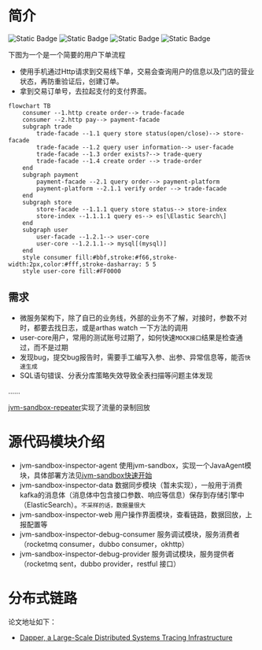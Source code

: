 # 简介
![Static Badge](https://img.shields.io/badge/jvm_sandbox-1.4.0-blue)
![Static Badge](https://img.shields.io/badge/http--yellow)
![Static Badge](https://img.shields.io/badge/dubbo-3.0-red)
![Static Badge](https://img.shields.io/badge/jdbc--green)

下图为一个是一个简要的用户下单流程
- 使用手机通过Http请求到交易线下单，交易会查询用户的信息以及门店的营业状态，再防重验证后，创建订单。
- 拿到交易订单号，去拉起支付的支付界面。

```mermaid
flowchart TB
    consumer --1.http create order--> trade-facade
    consumer --2.http pay--> payment-facade
    subgraph trade
        trade-facade --1.1 query store status(open/close)--> store-facade
        trade-facade --1.2 query user information--> user-facade
        trade-facade --1.3 order exists?--> trade-query
        trade-facade --1.4 create order --> trade-order
    end
    subgraph payment
        payment-facade --2.1 query order--> payment-platform
        payment-platform --2.1.1 verify order --> trade-facade
    end
    subgraph store
        store-facade --1.1.1 query store status--> store-index
        store-index --1.1.1.1 query es--> es[\Elastic Search\]
    end
    subgraph user
        user-facade --1.2.1--> user-core
        user-core --1.2.1.1--> mysql[(mysql)]
    end
    style consumer fill:#bbf,stroke:#f66,stroke-width:2px,color:#fff,stroke-dasharray: 5 5
    style user-core fill:#FF0000

```
## 需求
- 微服务架构下，除了自已的业务线，外部的业务不了解，对接时，参数不对时，都要去找日志，或是arthas watch 一下方法的调用
- user-core用户，常用的测试账号过期了，如何快速`MOCK接口`结果是检查通过，而不是过期
- 发现bug，提交bug报告时，需要手工编写入参、出参、异常信息等，能否`快速生成`
- SQL语句错误、分表分库策略失效导致全表扫描等问题主体发现

……


[jvm-sandbox-repeater](https://github.com/alibaba/jvm-sandbox-repeater)实现了流量的录制回放

# 源代码模块介绍

- jvm-sandbox-inspector-agent 使用jvm-sandbox，实现一个JavaAgent模块，具体部署方法见[jvm-sandbox快速开始](https://github.com/alibaba/jvm-sandbox/wiki/USER-QUICK-START)
- jvm-sandbox-inspector-data 数据同步模块（暂未实现），一般用于消费kafka的消息体（消息体中包含接口参数、响应等信息）保存到存储引擎中（ElasticSearch）。`不采样的话，数据量很大`
- jvm-sandbox-inspector-web 用户操作界面模块，查看链路，数据回放，上报配置等
- jvm-sandbox-inspector-debug-consumer 服务调试模块，服务消费者（rocketmq consumer，dubbo consumer，okhttp）
- jvm-sandbox-inspector-debug-provider 服务调试模块，服务提供者（rocketmq sent，dubbo provider，restful 接口）

# 

# 分布式链路
论文地址如下：
-  [ Dapper, a Large-Scale Distributed Systems Tracing Infrastructure](https://storage.googleapis.com/gweb-research2023-media/pubtools/pdf/36356.pdf  )

